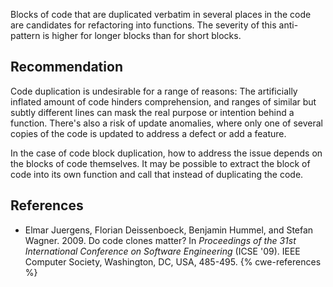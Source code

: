 Blocks of code that are duplicated verbatim in several places in the code are candidates for refactoring into functions. The severity of this anti-pattern is higher for longer blocks than for short blocks.


## Recommendation
Code duplication is undesirable for a range of reasons: The artificially inflated amount of code hinders comprehension, and ranges of similar but subtly different lines can mask the real purpose or intention behind a function. There's also a risk of update anomalies, where only one of several copies of the code is updated to address a defect or add a feature.

In the case of code block duplication, how to address the issue depends on the blocks of code themselves. It may be possible to extract the block of code into its own function and call that instead of duplicating the code.


## References
* Elmar Juergens, Florian Deissenboeck, Benjamin Hummel, and Stefan Wagner. 2009. Do code clones matter? In *Proceedings of the 31st International Conference on Software Engineering* (ICSE '09). IEEE Computer Society, Washington, DC, USA, 485-495.
{% cwe-references %}
